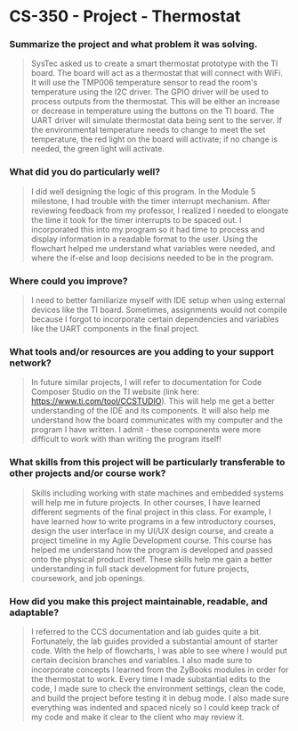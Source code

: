 # CS-350 - Project - Thermostat

### Summarize the project and what problem it was solving.
> SysTec asked us to create a smart thermostat prototype with the TI board. The board will act as a thermostat that will connect with WiFi. It will use the TMP006 temperature sensor to read the room's temperature using the I2C driver. The GPIO driver will be used to process outputs from the thermostat. This will be either an increase or decrease in temperature using the buttons on the TI board. The UART driver will simulate thermostat data being sent to the server. If the environmental temperature needs to change to meet the set temperature, the red light on the board will activate; if no change is needed, the green light will activate.

### What did you do particularly well?
> I did well designing the logic of this program. In the Module 5 milestone, I had trouble with the timer interrupt mechanism. After reviewing feedback from my professor, I realized I needed to elongate the time it took for the timer interrupts to be spaced out. I incorporated this into my program so it had time to process and display information in a readable format to the user. Using the flowchart helped me understand what variables were needed, and where the if-else and loop decisions needed to be in the program. 

### Where could you improve?
> I need to better familiarize myself with IDE setup when using external devices like the TI board. Sometimes, assignments would not compile because I forgot to incorporate certain dependencies and variables like the UART components in the final project. 

### What tools and/or resources are you adding to your support network?
> In future similar projects, I will refer to documentation for Code Composer Studio on the TI website (link here: https://www.ti.com/tool/CCSTUDIO). This will help me get a better understanding of the IDE and its components. It will also help me understand how the board communicates with my computer and the program I have written. I admit - these components were more difficult to work with than writing the program itself!

### What skills from this project will be particularly transferable to other projects and/or course work?
> Skills including working with state machines and embedded systems will help me in future projects. In other courses, I have learned different segments of the final project in this class. For example, I have learned how to write programs in a few introductory courses, design the user interface in my UI/UX design course, and create a project timeline in my Agile Development course. This course has helped me understand how the program is developed and passed onto the physical product itself. These skills help me gain a better understanding in full stack development for future projects, coursework, and job openings.

### How did you make this project maintainable, readable, and adaptable?
>  I referred to the CCS documentation and lab guides quite a bit. Fortunately, the lab guides provided a substantial amount of starter code. With the help of flowcharts, I was able to see where I would put certain decision branches and variables. I also made sure to incorporate concepts I learned from the ZyBooks modules in order for the thermostat to work. Every time I made substantial edits to the code, I made sure to check the environment settings, clean the code, and build the project before testing it in debug mode. I also made sure everything was indented and spaced nicely so I could keep track of my code and make it clear to the client who may review it.
